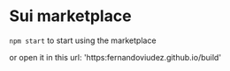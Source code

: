 # Sui marketplace

`npm start` to start using the marketplace

or open it in this url: 'https:fernandoviudez.github.io/build'

